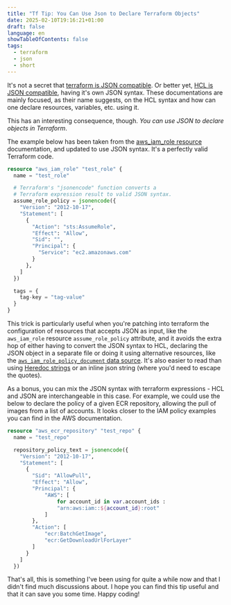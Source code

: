 ```yaml
---
title: "Tf Tip: You Can Use Json to Declare Terraform Objects"
date: 2025-02-10T19:16:21+01:00
draft: false
language: en
showTableOfContents: false
tags:
  - terraform
  - json
  - short
---
```


It's not a secret that [terraform is JSON compatible](https://developer.hashicorp.com/terraform/language/syntax/json). Or better yet, [HCL is JSON compatible](https://github.com/hashicorp/hcl/blob/main/json/spec.md), having it's own JSON syntax. These documentations are mainly focused, as their name suggests, on the HCL syntax and how can one declare resources, variables, etc. using it.

This has an interesting consequence, though. _You can use JSON to declare objects in Terraform_.

The example below has been taken from the [aws_iam_role resource](https://registry.terraform.io/providers/hashicorp/aws/latest/docs/resources/iam_role) documentation, and updated to use JSON syntax. It's a perfectly valid Terraform code.

```terraform
resource "aws_iam_role" "test_role" {
  name = "test_role"

  # Terraform's "jsonencode" function converts a
  # Terraform expression result to valid JSON syntax.
  assume_role_policy = jsonencode({
    "Version": "2012-10-17",
    "Statement": [
      {
        "Action": "sts:AssumeRole",
        "Effect": "Allow",
        "Sid": "",
        "Principal": {
          "Service": "ec2.amazonaws.com"
        }
      },
    ]
  })

  tags = {
    tag-key = "tag-value"
  }
}
```

This trick is particularly useful when you're patching into terraform the configuration of resources that accepts JSON as input, like the `aws_iam_role` resource `assume_role_policy` attribute, and it avoids the extra hop of either having to convert the JSON syntax to HCL, declaring the JSON object in a separate file or doing it using alternative resources, like the [`aws_iam_role_policy_document` data source](https://registry.terraform.io/providers/hashicorp/aws/latest/docs/data-sources/iam_policy_document). It's also easier to read than using [Heredoc strings](http://developer.hashicorp.com/terraform/language/expressions/strings#heredoc-strings) or an inline json string (where you'd need to escape the quotes).

As a bonus, you can mix the JSON syntax with terraform expressions - HCL and JSON are interchangeable in this case. For example, we could use the below to declare the policy of a given ECR repository, allowing the pull of images from a list of accounts. It looks closer to the IAM policy examples you can find in the AWS documentation.


```terraform
resource "aws_ecr_repository" "test_repo" {
  name = "test_repo"

  repository_policy_text = jsonencode({
    "Version": "2012-10-17",
    "Statement": [
      {
        "Sid": "AllowPull",
        "Effect": "Allow",
        "Principal": {
            "AWS": [
                for account_id in var.account_ids :
                "arn:aws:iam::${account_id}:root"
            ]
        },
        "Action": [
            "ecr:BatchGetImage",
            "ecr:GetDownloadUrlForLayer"
        ]
      }
    ]
  })
```

That's all, this is something I've been using for quite a while now and that I didn't find much discussions about. I hope you can find this tip useful and that it can save you some time. Happy coding!
